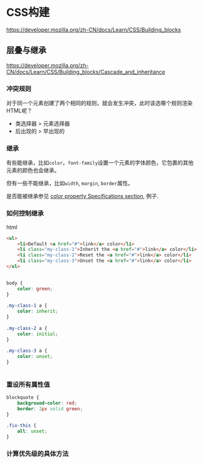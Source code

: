 # CSS构建

https://developer.mozilla.org/zh-CN/docs/Learn/CSS/Building_blocks

## 层叠与继承

https://developer.mozilla.org/zh-CN/docs/Learn/CSS/Building_blocks/Cascade_and_inheritance

### 冲突规则

对于同一个元素创建了两个相同的规则，就会发生冲突，此时该选哪个规则渲染HTML呢？

- 类选择器 > 元素选择器
- 后出现的 > 早出现的

### 继承

有些能继承，比如`color`，`font-family`设置一个元素的字体颜色，它包裹的其他元素的颜色也会继承。

但有一些不能继承，比如`width`, `margin`, `border`属性。

是否能被继承参见 [color property Specifications section](https://developer.mozilla.org/en-US/docs/Web/CSS/color#specifications), 例子.

### 如何控制继承

html

```html
<ul>
    <li>Default <a href="#">link</a> color</li>
    <li class="my-class-1">Inherit the <a href="#">link</a> color</li>
    <li class="my-class-2">Reset the <a href="#">link</a> color</li>
    <li class="my-class-3">Unset the <a href="#">link</a> color</li>
</ul>
    
```

```css
body {
    color: green;
}
          
.my-class-1 a {
    color: inherit;
}
          
.my-class-2 a {
    color: initial;
}
          
.my-class-3 a {
    color: unset;
}
    
```

### 重设所有属性值

```css
blockquote {
    background-color: red;
    border: 2px solid green;
}
        
.fix-this {
    all: unset;
}
```

### 计算优先级的具体方法

